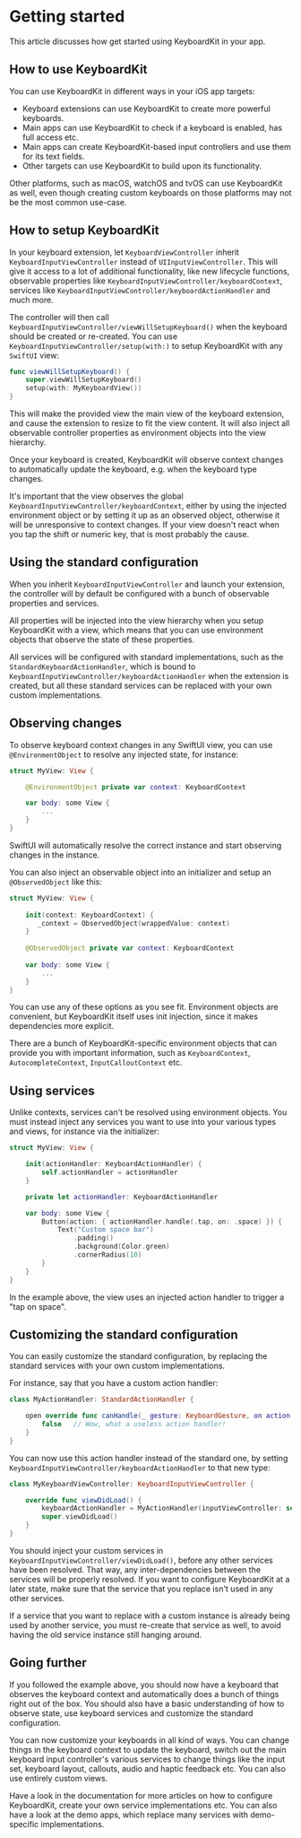 # Getting started

This article discusses how get started using KeyboardKit in your app.


## How to use KeyboardKit

You can use KeyboardKit in different ways in your iOS app targets:

* Keyboard extensions can use KeyboardKit to create more powerful keyboards.
* Main apps can use KeyboardKit to check if a keyboard is enabled, has full access etc.
* Main apps can create KeyboardKit-based input controllers and use them for its text fields.
* Other targets can use KeyboardKit to build upon its functionality.

Other platforms, such as macOS, watchOS and tvOS can use KeyboardKit as well, even though creating custom keyboards on those platforms may not be the most common use-case. 



## How to setup KeyboardKit

In your keyboard extension, let `KeyboardViewController` inherit ``KeyboardInputViewController`` instead of `UIInputViewController`. This will give it access to a lot of additional functionality, like new lifecycle functions, observable properties like ``KeyboardInputViewController/keyboardContext``, services like ``KeyboardInputViewController/keyboardActionHandler`` and much more.

The controller will then call ``KeyboardInputViewController/viewWillSetupKeyboard()`` when the keyboard should be created or re-created. You can use ``KeyboardInputViewController/setup(with:)`` to setup KeyboardKit with any `SwiftUI` view:

```swift
func viewWillSetupKeyboard() {
    super.viewWillSetupKeyboard()
    setup(with: MyKeyboardView())
}
```

This will make the provided view the main view of the keyboard extension, and cause the extension to resize to fit the view content. It will also inject all observable controller properties as environment objects into the view hierarchy. 

Once your keyboard is created, KeyboardKit will observe context changes to automatically update the keyboard, e.g. when the keyboard type changes.

It's important that the view observes the global ``KeyboardInputViewController/keyboardContext``, either by using the injected environment object or by setting it up as an observed object, otherwise it will be unresponsive to context changes. If your view doesn't react when you tap the shift or numeric key, that is most probably the cause.



## Using the standard configuration

When you inherit ``KeyboardInputViewController`` and launch your extension, the controller will by default be configured with a bunch of observable properties and services.

All properties will be injected into the view hierarchy when you setup KeyboardKit with a view, which means that you can use environment objects that observe the state of these properties.

All services will be configured with standard implementations, such as the ``StandardKeyboardActionHandler``, which is bound to ``KeyboardInputViewController/keyboardActionHandler`` when the extension is created, but all these standard services can be replaced with your own custom implementations.



## Observing changes

To observe keyboard context changes in any SwiftUI view, you can use `@EnvironmentObject` to resolve any injected state, for instance:

```swift
struct MyView: View {

    @EnvironmentObject private var context: KeyboardContext

    var body: some View {
        ...
    }
}
```

SwiftUI will automatically resolve the correct instance and start observing changes in the instance.

You can also inject an observable object into an initializer and setup an `@ObservedObject` like this:

```swift
struct MyView: View {
    
    init(context: KeyboardContext) {
       _context = ObservedObject(wrappedValue: context)
    }
    
    @ObservedObject private var context: KeyboardContext
    
    var body: some View {
        ...
    }
}
```

You can use any of these options as you see fit. Environment objects are convenient, but KeyboardKit itself uses init injection, since it makes dependencies more explicit.

There are a bunch of KeyboardKit-specific environment objects that can provide you with important information, such as ``KeyboardContext``, ``AutocompleteContext``, ``InputCalloutContext`` etc.



## Using services

Unlike contexts, services can't be resolved using environment objects. You must instead inject any services you want to use into your various types and views, for instance via the initializer:


```swift
struct MyView: View {

    init(actionHandler: KeyboardActionHandler) {
        self.actionHandler = actionHandler
    }

    private let actionHandler: KeyboardActionHandler

    var body: some View {
        Button(action: { actionHandler.handle(.tap, on: .space) }) {
            Text("Custom space bar")
                .padding()
                .background(Color.green)
                .cornerRadius(10)
        }
    }
}
```

In the example above, the view uses an injected action handler to trigger a "tap on space".



## Customizing the standard configuration

You can easily customize the standard configuration, by replacing the standard services with your own custom implementations.

For instance, say that you have a custom action handler:

```swift
class MyActionHandler: StandardActionHandler {

    open override func canHandle(_ gesture: KeyboardGesture, on action: KeyboardAction) -> Bool {
        false   // Wow, what a useless action handler! 
    }
}
```

You can now use this action handler instead of the standard one, by setting ``KeyboardInputViewController/keyboardActionHandler`` to that new type:

```swift
class MyKeyboardViewController: KeyboardInputViewController {

    override func viewDidLoad() {
        keyboardActionHandler = MyActionHandler(inputViewController: self)
        super.viewDidLoad()
    }
}
```

You should inject your custom services in ``KeyboardInputViewController/viewDidLoad()``, before any other services have been resolved. That way, any inter-dependencies between the services will be properly resolved. If you want to configure KeyboardKit at a later state, make sure that the service that you replace isn't used in any other services. 

If a service that you want to replace with a custom instance is already being used by another service, you must re-create that service as well, to avoid having the old service instance still hanging around.



## Going further

If you followed the example above, you should now have a keyboard that observes the keyboard context and automatically does a bunch of things right out of the box. You should also have a basic understanding of how to observe state, use keyboard services and customize the standard configuration.

You can now customize your keyboards in all kind of ways. You can change things in the keyboard context to update the keyboard, switch out the main keyboard input controller's various services to change things like the input set, keyboard layout, callouts, audio and haptic feedback etc. You can also use entirely custom views. 

Have a look in the documentation for more articles on how to configure KeyboardKit, create your own service implementations etc. You can also have a look at the demo apps, which replace many services with demo-specific implementations.  
